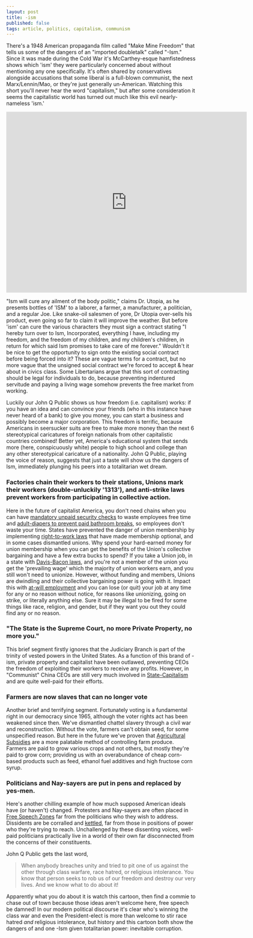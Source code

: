 ```yaml
---
layout: post
title: -ism
published: false
tags: article, politics, capitalism, communism
---
```


There's a 1948 American propaganda film called "Make Mine Freedom" that tells
us some of the dangers of an "imported doubletalk" called "-Ism." Since it was
made during the Cold War it's McCarthey-esque hamfistedness shows which 'ism'
they were particularly concerned about without mentioning any one specifically.
It's often shared by conservatives alongside accusations that some liberal is a
full-blown communist, the next Marx/Lennin/Mao, or they're just generally
un-American.  Watching this short you'll never hear the word "capitalism," but
after some consideration it seems the capitalistic world has turned out much
like this evil nearly-nameless 'ism.'

<iframe width="640" height="480" src="https://www.youtube.com/embed/Oz9fX_HfsXA?rel=0&amp;showinfo=0" frameborder="0" allowfullscreen></iframe>

"Ism will cure any ailment of the body politic," claims Dr. Utopia, as he
presents bottles of 'ISM' to a laborer, a farmer, a manufacturer, a politician,
and a regular Joe.  Like snake-oil salesmen of yore, Dr Utopia over-sells his
product, even going so far to claim it will improve the weather.  But before
'ism' can cure the various characters they must sign a contract stating "I
hereby turn over to Ism, Incorporated, everything I have, including my freedom,
and the freedom of my children, and my children's children, in return for which
said Ism promises to take care of me forever." Wouldn't it be nice to get the
opportunity to sign onto the existing social contract before being forced into
it?  These are vague terms for a contract, but no more vague that the unsigned
social contract we're forced to accept &amp; hear about in civics class.  Some
Libertarians argue that this sort of contracting should be legal for
individuals to do, because preventing indentured servitude and paying a living
wage somehow prevents the free market from working.

Luckily our John Q Public shows us how freedom (i.e. capitalism) works: if you
have an idea and can convince your friends (who in this instance have never
heard of a bank) to give you money, you can start a business and possibly
become a major corporation.  This freedom is terrific, because Americans in
seersucker suits are free to make more money than the next 6 stereotypical
caricatures of foreign nationals from other capitalistic countries combined!
Better yet, America's educational system that sends more (here, conspicuously
white) people to high school and college than any other stereotypical
caricature of a nationality.  John Q Public, playing the voice of reason,
suggests that just a taste will show us the dangers of Ism, immediately
plunging his peers into a totalitarian wet dream.

### Factories chain their workers to their stations, Unions mark their workers (double-unluckily '1313'), and anti-strike laws prevent workers from participating in collective action.

Here in the future of capitalist America, you don't need chains when you can
have [mandatory unpaid security checks][1] to waste employees free time and
[adult-diapers to prevent paid bathroom breaks][2], so employees don't waste
your time.  States have prevented the danger of union membership by
implementing [right-to-work laws][3] that have made membership optional, and in
some cases dismantled unions. Why spend your hard-earned money for union
membership when you can get the benefits of the Union's collective bargaining
and have a few extra bucks to spend?  If you take a Union job, in a state with
[Davis-Bacon laws][4], and you're not a member of the union you get the
'prevailing wage' which the majority of union workers earn, and you still won't
need to unionize.  However, without funding and members, Unions are dwindling
and their collective bargaining power is going with it.  Impact this with
[at-will employment][5] and you can lose (or quit) your job at any time for any
or no reason without notice, for reasons like unionizing, going on strike, or
literally anything else.  Sure it may be illegal to be fired for some things
like race, religion, and gender, but if they want you out they could find any
or no reason.

### "The State is the Supreme Court, no more Private Property, no more you."

This brief segment firstly ignores that the Judiciary Branch is part of the
trinity of vested powers in the United States.  As a function of this brand of
-ism, private property and capitalist have been outlawed, preventing CEOs the
freedom of exploiting their workers to receive any profits.  However, in
"Communist" China CEOs are still very much involved in [State-Capitalism][6]
and are quite well-paid for their efforts.

### Farmers are now slaves that can no longer vote

Another brief and terrifying segment. Fortunately voting is a fundamental right
in our democracy since 1965, although the voter rights act has been weakened since then.
We've dismantled chattel slavery through a civil war and reconstruction.  Without the
vote, farmers can't obtain seed, for some unspecified reason.  But here in the
future we've proven that [Agricultural Subsidies][7] are a more palatable
method of controlling farm produce.  Farmers are paid to grow various crops and
not others, but mostly they're paid to grow corn; providing us with an
overabundance of cheap corn-based products such as feed, ethanol fuel additives
and high fructose corn syrup.

### Politicians and Nay-sayers are put in pens and replaced by yes-men.

Here's another chilling example of how much supposed American ideals have (or
haven't) changed.  Protesters and Nay-sayers are often placed in [Free Speech
Zones][8] far from the politicians who they wish to address.  Dissidents are
be corralled and [kettled][9], far from those in positions of power who they're
trying to reach. Unchallenged by these dissenting voices, well-paid politicians
practically live in a world of their own far disconnected from the concerns of
their constituents.

<!-- In the 2016 election the only candidate who expressed concern about the
flaws of capitalism was often ignored by the media, in favor of his opponents
who believe capitalism is beyond reproach. -->


John Q Public gets the last word,

> When anybody breaches unity and tried to pit one of us against the other
> through class warfare, race hatred, or religious intolerance. You know that
> person seeks to rob us of our freedom and destroy our very lives.  And we
> know what to do about it!

Apparently what you do about it is watch this cartoon, then find a commie to
chase out of town because those ideas aren't welcome here, free speech be
damned!  In our modern political discourse it's clear who's winning the class
war and even the President-elect is more than welcome to stir race hatred *and*
religious intolerance, but history and this cartoon both show the dangers of
and one -Ism given totalitarian power: inevitable corruption.


[1]: https://www.washingtonpost.com/politics/courts_law/supreme-court-rules-amazon-doesnt-have-to-pay-for-after-hours-time-in-security-lines/2014/12/09/05c67c0c-7fb9-11e4-81fd-8c4814dfa9d7_story.html
[2]: http://www.cnbc.com/2016/05/12/poultry-workers-forced-to-wear-diapers-to-increase-efficiency-report.html
[3]: http://www.motherjones.com/politics/2012/03/what-are-right-to-work-laws
[4]: https://en.wikipedia.org/wiki/Prevailing_wage
[5]: http://www.nolo.com/legal-encyclopedia/employment-at-will-definition-30022.html
[6]: https://en.wikipedia.org/wiki/State_capitalism#People.27s_Republic_of_China
[7]: https://en.wikipedia.org/wiki/Agricultural_subsidy#United_States
[8]: https://en.wikipedia.org/wiki/Free_speech_zone
[9]: https://en.wikipedia.org/wiki/Kettling#United_States
